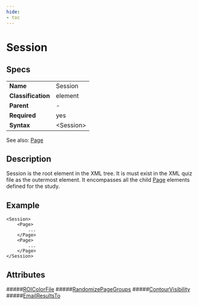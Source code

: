 ```yaml
---
hide:
- toc
---
```

# Session

## Specs

| ||
|---|---|
| **Name** | Session |
| **Classification** | element |
| **Parent** | - |
| **Required** | yes |
| **Syntax** | <Session\> |

See also: [Page](../page/index.md)

## Description
Session is the root element in the XML tree. It is must exist in the XML quiz file as the outermost element. 
It encompasses all the child [Page](../page/index.md) elements defined for the study.


## Example
```
<Session>
	<Page>
		...
	</Page>
	<Page>
		...
	</Page>
</Session>
```

## Attributes
#####[ROIColorFile](roi_colorfile.md)
#####[RandomizePageGroups](randomizing.md)
#####[ContourVisibility](contour_visibility.md)
#####[EmailResultsTo](email.md)

